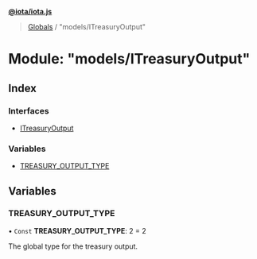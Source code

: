 **[@iota/iota.js](../README.md)**

> [Globals](../README.md) / "models/ITreasuryOutput"

# Module: "models/ITreasuryOutput"

## Index

### Interfaces

* [ITreasuryOutput](../interfaces/_models_itreasuryoutput_.itreasuryoutput.md)

### Variables

* [TREASURY\_OUTPUT\_TYPE](_models_itreasuryoutput_.md#treasury_output_type)

## Variables

### TREASURY\_OUTPUT\_TYPE

• `Const` **TREASURY\_OUTPUT\_TYPE**: 2 = 2

The global type for the treasury output.
